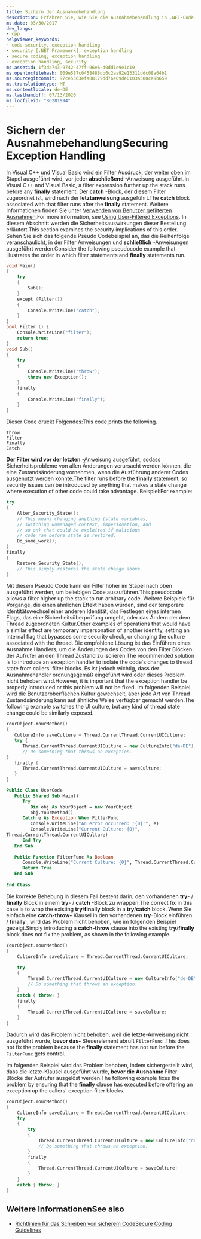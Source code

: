```yaml
---
title: Sichern der Ausnahmebehandlung
description: Erfahren Sie, wie Sie die Ausnahmebehandlung in .NET-Code sicher machen. Überprüfen Sie die Reihenfolge, in der Code ausgeführt wird, wenn die Anweisungen try, außer, catch und schließlich vorhanden sind.
ms.date: 03/30/2017
dev_langs:
- cpp
helpviewer_keywords:
- code security, exception handling
- security [.NET Framework], exception handling
- secure coding, exception handling
- exception handling, security
ms.assetid: 1f3da743-9742-47ff-96e6-d0dd1e9e1c19
ms.openlocfilehash: 009e587c0458488db6c2aa92e13311ddc08a64b1
ms.sourcegitcommit: 97ce5363efa88179dd76e09de0103a500ca9b659
ms.translationtype: MT
ms.contentlocale: de-DE
ms.lasthandoff: 07/13/2020
ms.locfileid: "86281994"
---
```

# <a name="securing-exception-handling"></a><span data-ttu-id="d1178-104">Sichern der Ausnahmebehandlung</span><span class="sxs-lookup"><span data-stu-id="d1178-104">Securing Exception Handling</span></span>
<span data-ttu-id="d1178-105">In Visual C++ und Visual Basic wird ein Filter Ausdruck, der weiter oben im Stapel ausgeführt wird, vor jeder **abschließend** -Anweisung ausgeführt.</span><span class="sxs-lookup"><span data-stu-id="d1178-105">In Visual C++ and Visual Basic, a filter expression further up the stack runs before any **finally** statement.</span></span> <span data-ttu-id="d1178-106">Der **catch** -Block, der diesem Filter zugeordnet ist, wird nach der **letztanweisung** ausgeführt.</span><span class="sxs-lookup"><span data-stu-id="d1178-106">The **catch** block associated with that filter runs after the **finally** statement.</span></span> <span data-ttu-id="d1178-107">Weitere Informationen finden Sie unter [Verwenden von Benutzer gefilterten Ausnahmen](../../standard/exceptions/using-user-filtered-exception-handlers.md).</span><span class="sxs-lookup"><span data-stu-id="d1178-107">For more information, see [Using User-Filtered Exceptions](../../standard/exceptions/using-user-filtered-exception-handlers.md).</span></span> <span data-ttu-id="d1178-108">In diesem Abschnitt werden die Sicherheitsauswirkungen dieser Bestellung erläutert.</span><span class="sxs-lookup"><span data-stu-id="d1178-108">This section examines the security implications of this order.</span></span> <span data-ttu-id="d1178-109">Sehen Sie sich das folgende Pseudo Codebeispiel an, das die Reihenfolge veranschaulicht, in der Filter Anweisungen und **schließlich** -Anweisungen ausgeführt werden.</span><span class="sxs-lookup"><span data-stu-id="d1178-109">Consider the following pseudocode example that illustrates the order in which filter statements and **finally** statements run.</span></span>  
  
```cpp  
void Main()
{  
    try
    {  
        Sub();  
    }
    except (Filter())
    {  
        Console.WriteLine("catch");  
    }  
}  
bool Filter () {  
    Console.WriteLine("filter");  
    return true;  
}  
void Sub()
{  
    try
    {  
        Console.WriteLine("throw");  
        throw new Exception();  
    }
    finally
    {  
        Console.WriteLine("finally");  
    }  
}
```  
  
 <span data-ttu-id="d1178-110">Dieser Code druckt Folgendes:</span><span class="sxs-lookup"><span data-stu-id="d1178-110">This code prints the following.</span></span>  
  
```output
Throw  
Filter  
Finally  
Catch  
```  
  
 <span data-ttu-id="d1178-111">**Der Filter wird vor der letzten** -Anweisung ausgeführt, sodass Sicherheitsprobleme von allen Änderungen verursacht werden können, die eine Zustandsänderung vornehmen, wenn die Ausführung anderer Codes ausgenutzt werden könnte.</span><span class="sxs-lookup"><span data-stu-id="d1178-111">The filter runs before the **finally** statement, so security issues can be introduced by anything that makes a state change where execution of other code could take advantage.</span></span> <span data-ttu-id="d1178-112">Beispiel:</span><span class="sxs-lookup"><span data-stu-id="d1178-112">For example:</span></span>  
  
```cpp  
try
{  
    Alter_Security_State();  
    // This means changing anything (state variables,  
    // switching unmanaged context, impersonation, and
    // so on) that could be exploited if malicious
    // code ran before state is restored.  
    Do_some_work();  
}
finally
{  
    Restore_Security_State();  
    // This simply restores the state change above.  
}  
```  
  
 <span data-ttu-id="d1178-113">Mit diesem Pseudo Code kann ein Filter höher im Stapel nach oben ausgeführt werden, um beliebigen Code auszuführen.</span><span class="sxs-lookup"><span data-stu-id="d1178-113">This pseudocode allows a filter higher up the stack to run arbitrary code.</span></span> <span data-ttu-id="d1178-114">Weitere Beispiele für Vorgänge, die einen ähnlichen Effekt haben würden, sind der temporäre Identitätswechsel einer anderen Identität, das Festlegen eines internen Flags, das eine Sicherheitsüberprüfung umgeht, oder das Ändern der dem Thread zugeordneten Kultur.</span><span class="sxs-lookup"><span data-stu-id="d1178-114">Other examples of operations that would have a similar effect are temporary impersonation of another identity, setting an internal flag that bypasses some security check, or changing the culture associated with the thread.</span></span> <span data-ttu-id="d1178-115">Die empfohlene Lösung ist das Einführen eines Ausnahme Handlers, um die Änderungen des Codes von den Filter Blöcken der Aufrufer an den Thread Zustand zu isolieren.</span><span class="sxs-lookup"><span data-stu-id="d1178-115">The recommended solution is to introduce an exception handler to isolate the code's changes to thread state from callers' filter blocks.</span></span> <span data-ttu-id="d1178-116">Es ist jedoch wichtig, dass der Ausnahmehandler ordnungsgemäß eingeführt wird oder dieses Problem nicht behoben wird.</span><span class="sxs-lookup"><span data-stu-id="d1178-116">However, it is important that the exception handler be properly introduced or this problem will not be fixed.</span></span> <span data-ttu-id="d1178-117">Im folgenden Beispiel wird die Benutzeroberflächen Kultur gewechselt, aber jede Art von Thread Zustandsänderung kann auf ähnliche Weise verfügbar gemacht werden.</span><span class="sxs-lookup"><span data-stu-id="d1178-117">The following example switches the UI culture, but any kind of thread state change could be similarly exposed.</span></span>  
  
```cpp  
YourObject.YourMethod()  
{  
   CultureInfo saveCulture = Thread.CurrentThread.CurrentUICulture;  
   try {  
      Thread.CurrentThread.CurrentUICulture = new CultureInfo("de-DE");  
      // Do something that throws an exception.  
}  
   finally {  
      Thread.CurrentThread.CurrentUICulture = saveCulture;  
   }  
}  
```  
  
```vb  
Public Class UserCode  
   Public Shared Sub Main()  
      Try  
         Dim obj As YourObject = new YourObject  
         obj.YourMethod()  
      Catch e As Exception When FilterFunc  
         Console.WriteLine("An error occurred: '{0}'", e)  
         Console.WriteLine("Current Culture: {0}",
Thread.CurrentThread.CurrentUICulture)  
      End Try  
   End Sub  
  
   Public Function FilterFunc As Boolean  
      Console.WriteLine("Current Culture: {0}", Thread.CurrentThread.CurrentUICulture)  
      Return True  
   End Sub  
  
End Class  
```  
  
 <span data-ttu-id="d1178-118">Die korrekte Behebung in diesem Fall besteht darin, den vorhandenen **try**- / **finally** Block in einem **try**- / **catch** -Block zu wrappen.</span><span class="sxs-lookup"><span data-stu-id="d1178-118">The correct fix in this case is to wrap the existing **try**/**finally** block in a **try**/**catch** block.</span></span> <span data-ttu-id="d1178-119">Wenn Sie einfach eine **catch-throw-** Klausel in den vorhandenen **try**-Block einführen / **finally** , wird das Problem nicht behoben, wie im folgenden Beispiel gezeigt.</span><span class="sxs-lookup"><span data-stu-id="d1178-119">Simply introducing a **catch-throw** clause into the existing **try**/**finally** block does not fix the problem, as shown in the following example.</span></span>  
  
```cpp  
YourObject.YourMethod()  
{  
    CultureInfo saveCulture = Thread.CurrentThread.CurrentUICulture;  
  
    try
    {  
        Thread.CurrentThread.CurrentUICulture = new CultureInfo("de-DE");  
        // Do something that throws an exception.  
    }  
    catch { throw; }  
    finally
    {  
        Thread.CurrentThread.CurrentUICulture = saveCulture;  
    }  
}  
```  
  
 <span data-ttu-id="d1178-120">Dadurch wird das Problem nicht behoben, weil die letzte-Anweisung nicht ausgeführt wurde, **bevor das-** Steuerelement abruft `FilterFunc` .</span><span class="sxs-lookup"><span data-stu-id="d1178-120">This does not fix the problem because the **finally** statement has not run before the `FilterFunc` gets control.</span></span>  
  
 <span data-ttu-id="d1178-121">Im folgenden Beispiel wird das Problem behoben, indem sichergestellt wird, dass die letzte-Klausel ausgeführt wurde, **bevor die Ausnahme** Filter Blöcke der Aufrufer ausgelöst werden.</span><span class="sxs-lookup"><span data-stu-id="d1178-121">The following example fixes the problem by ensuring that the **finally** clause has executed before offering an exception up the callers' exception filter blocks.</span></span>  
  
```cpp  
YourObject.YourMethod()  
{  
    CultureInfo saveCulture = Thread.CurrentThread.CurrentUICulture;  
    try
    {  
        try
        {  
            Thread.CurrentThread.CurrentUICulture = new CultureInfo("de-DE");  
            // Do something that throws an exception.  
        }  
        finally
        {  
            Thread.CurrentThread.CurrentUICulture = saveCulture;  
        }  
    }  
    catch { throw; }  
}  
```  
  
## <a name="see-also"></a><span data-ttu-id="d1178-122">Weitere Informationen</span><span class="sxs-lookup"><span data-stu-id="d1178-122">See also</span></span>

- [<span data-ttu-id="d1178-123">Richtlinien für das Schreiben von sicherem Code</span><span class="sxs-lookup"><span data-stu-id="d1178-123">Secure Coding Guidelines</span></span>](../../standard/security/secure-coding-guidelines.md)

